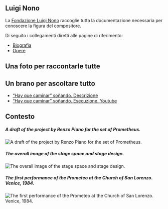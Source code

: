 ## Luigi Nono

La [Fondazione Luigi Nono](http://www.luiginono.it) raccoglie tutta la documentazione necessaria per conoscere la figura del compositore.

Di seguito i collegamenti diretti alle pagine di riferimento:

- [Biografia](http://www.luiginono.it/luigi-nono/biografia/)
- [Opere](http://www.luiginono.it/opere/?order=year&sort=DESC)

## Una foto per raccontarle tutte

## Un brano per ascoltare tutto

- [“Hay que caminar” soñando. Descrizione](http://www.luiginono.it/opere/hay-que-caminar-sonando/#tab-id-2)
- [“Hay que caminar” soñando. Esecuzione. Youtube](https://www.youtube.com/watch?v=D5hXMWAeOMs)

## Contesto

##### A draft of the project by Renzo Piano for the set of Prometheus.

![A draft of the project by Renzo Piano for the set of Prometheus.](http://www.musicainformatica.it/wp-content/uploads/2013/12/renzo-piano-struttura-prometeo.jpg)

##### The overall image of the stage space and stage design.
![The overall image of the stage space and stage design.](http://www.musicainformatica.it/wp-content/uploads/2013/12/luigi-nono_prometeo_700.jpg)

##### The first performance of the Prometeo at the Church of San Lorenzo. Venice, 1984.
![The first performance of the Prometeo at the Church of San Lorenzo. Venice, 1984.](http://www.musicainformatica.it/wp-content/uploads/2013/12/premiere-prometeo-luigi-nono.jpeg)
